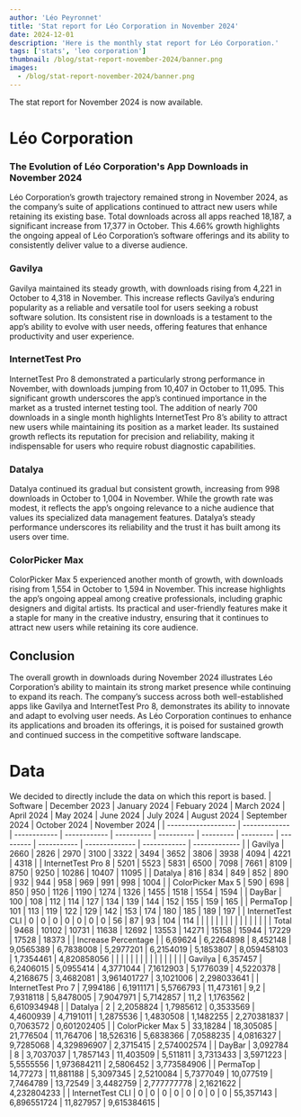 ```yaml
---
author: 'Léo Peyronnet'
title: 'Stat report for Léo Corporation in November 2024'
date: 2024-12-01
description: 'Here is the monthly stat report for Léo Corporation.'
tags: ['stats', 'leo corporation']
thumbnail: /blog/stat-report-november-2024/banner.png
images:
  - /blog/stat-report-november-2024/banner.png
---
```


The stat report for November 2024 is now available.

# Léo Corporation

### The Evolution of Léo Corporation's App Downloads in November 2024

Léo Corporation’s growth trajectory remained strong in November 2024, as the company’s suite of applications continued to attract new users while retaining its existing base. Total downloads across all apps reached 18,187, a significant increase from 17,377 in October. This 4.66% growth highlights the ongoing appeal of Léo Corporation’s software offerings and its ability to consistently deliver value to a diverse audience.

### Gavilya

Gavilya maintained its steady growth, with downloads rising from 4,221 in October to 4,318 in November. This increase reflects Gavilya’s enduring popularity as a reliable and versatile tool for users seeking a robust software solution. Its consistent rise in downloads is a testament to the app’s ability to evolve with user needs, offering features that enhance productivity and user experience.

### InternetTest Pro

InternetTest Pro 8 demonstrated a particularly strong performance in November, with downloads jumping from 10,407 in October to 11,095. This significant growth underscores the app’s continued importance in the market as a trusted internet testing tool. The addition of nearly 700 downloads in a single month highlights InternetTest Pro 8’s ability to attract new users while maintaining its position as a market leader. Its sustained growth reflects its reputation for precision and reliability, making it indispensable for users who require robust diagnostic capabilities.

### Datalya

Datalya continued its gradual but consistent growth, increasing from 998 downloads in October to 1,004 in November. While the growth rate was modest, it reflects the app’s ongoing relevance to a niche audience that values its specialized data management features. Datalya’s steady performance underscores its reliability and the trust it has built among its users over time.

### ColorPicker Max

ColorPicker Max 5 experienced another month of growth, with downloads rising from 1,554 in October to 1,594 in November. This increase highlights the app’s ongoing appeal among creative professionals, including graphic designers and digital artists. Its practical and user-friendly features make it a staple for many in the creative industry, ensuring that it continues to attract new users while retaining its core audience.

## Conclusion

The overall growth in downloads during November 2024 illustrates Léo Corporation’s ability to maintain its strong market presence while continuing to expand its reach. The company’s success across both well-established apps like Gavilya and InternetTest Pro 8, demonstrates its ability to innovate and adapt to evolving user needs. As Léo Corporation continues to enhance its applications and broaden its offerings, it is poised for sustained growth and continued success in the competitive software landscape.

# Data

We decided to directly include the data on which this report is based.
| Software | December 2023 | January 2024 | Febuary 2024 | March 2024 | April 2024 | May 2024 | June 2024 | July 2024 | August 2024 | September 2024 | October 2024 | November 2024 |
| ------------------- | ------------- | ------------ | ------------ | ---------- | ---------- | --------- | --------- | --------- | ----------- | -------------- | ------------ | ------------- |
| Gavilya | 2660 | 2826 | 2970 | 3100 | 3322 | 3494 | 3652 | 3806 | 3938 | 4094 | 4221 | 4318 |
| InternetTest Pro 8 | 5201 | 5523 | 5831 | 6500 | 7098 | 7661 | 8109 | 8750 | 9250 | 10286 | 10407 | 11095 |
| Datalya | 816 | 834 | 849 | 852 | 890 | 932 | 944 | 958 | 969 | 991 | 998 | 1004 |
| ColorPicker Max 5 | 590 | 698 | 850 | 950 | 1126 | 1190 | 1274 | 1326 | 1455 | 1518 | 1554 | 1594 |
| DayBar | 100 | 108 | 112 | 114 | 127 | 134 | 139 | 144 | 152 | 155 | 159 | 165 |
| PermaTop | 101 | 113 | 119 | 122 | 129 | 142 | 153 | 174 | 180 | 185 | 189 | 197 |
| InternetTest CLI | 0 | 0 | 0 | 0 | 0 | 0 | 0 | 56 | 87 | 93 | 104 | 114 |
| | | | | | | | | | | | | |
| Total | 9468 | 10102 | 10731 | 11638 | 12692 | 13553 | 14271 | 15158 | 15944 | 17229 | 17528 | 18373 |
| Increase Percentage | | 6,69624 | 6,2264898 | 8,452148 | 9,0565389 | 6,7838008 | 5,2977201 | 6,2154019 | 5,1853807 | 8,059458103 | 1,7354461 | 4,820858056 |
| | | | | | | | | | | | | |
| Gavilya | 6,357457 | 6,2406015 | 5,0955414 | 4,3771044 | 7,1612903 | 5,1776039 | 4,5220378 | 4,2168675 | 3,4682081 | 3,961401727 | 3,1021006 | 2,298033641 |
| InternetTest Pro 7 | 7,994186 | 6,1911171 | 5,5766793 | 11,473161 | 9,2 | 7,9318118 | 5,8478005 | 7,9047971 | 5,7142857 | 11,2 | 1,1763562 | 6,610934948 |
| Datalya | 2 | 2,2058824 | 1,7985612 | 0,3533569 | 4,4600939 | 4,7191011 | 1,2875536 | 1,4830508 | 1,1482255 | 2,270381837 | 0,7063572 | 0,601202405 |
| ColorPicker Max 5 | 33,18284 | 18,305085 | 21,776504 | 11,764706 | 18,526316 | 5,6838366 | 7,0588235 | 4,0816327 | 9,7285068 | 4,329896907 | 2,3715415 | 2,574002574 |
| DayBar | 3,092784 | 8 | 3,7037037 | 1,7857143 | 11,403509 | 5,511811 | 3,7313433 | 3,5971223 | 5,5555556 | 1,973684211 | 2,5806452 | 3,773584906 |
| PermaTop | 14,77273 | 11,881188 | 5,3097345 | 2,5210084 | 5,7377049 | 10,077519 | 7,7464789 | 13,72549 | 3,4482759 | 2,777777778 | 2,1621622 | 4,232804233 |
| InternetTest CLI | 0 | 0 | 0 | 0 | 0 | 0 | 0 | 0 | 55,357143 | 6,896551724 | 11,827957 | 9,615384615 |

